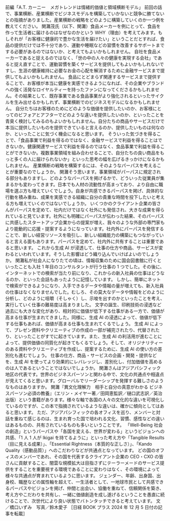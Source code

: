###

前編「A.T. カーニー　メガトレンドは情緒的価値と領域横断モデル」
前回の話で、事業横断、産業横断でビジネスモデルを構築していかないと競争に勝てないとの指摘がありました。産業横断の戦略をどのように構築していくのか一つ例を教えてください。
関灘茂氏（以下、関灘）食品メーカーを例にとって、食品を作って生活者に届けるのはなぜなのかという WHY（理由）を考えてみます。もしそれが「お客様に健康的で豊かな生活を届けたい」ということだとすれば、食品の提供だけでは不十分であり、運動や睡眠などの習慣を改善するサポートまでする必要があるのではないか、と考えてもよいかもしれません。
自社を食品メーカーであると捉えるのではなく、「世の中の人々の健康を実現する会社」であると捉え直すことで、運動習慣を築くサービスを提供してもよいかもしれないですし、生涯の健康維持に必要なお金の心配を解消するために金融サービスまで提供してもよいかもしれません。
食品にとどまらず関連するサービスまで提供することで、お客様が本当に健康を実感できるようになれば、その企業やブランドへの強く活発なロイヤルティーを持ったファンになってくださるかもしれません。その結果として、既存事業である食品事業がより強化されるといったサイクルを生み出せるかもしれず、事業横断でのビジネスモデルになるかもしれません。
自分たちはお客様のためにどのような価値を提供したいのか、お客様にとってのビフォアとアフターでどのような違いを提供したいのか、といったことを青臭く検討してみるのもよいかもしれません。自分たちの商品やサービスだけで本当に提供したいものを提供できていると言えるのか、提供したいものは何なのか、といったことに気づく機会になると思います。
そういった気づきを得ることで、「食品事業で利益を得るのではなく、金融サービスで利益を得ることはできないか。健康関連サービスで利益を得るのではなく、食品事業で利益を得ることができないか。複数事業領域を組み合わせることで、自分たちの良い商品をもっと多くの人に届けられないか」といった思考の幅を広げるきっかけになるかもしれません。
産業横断の戦略を構築するには、そのようなパーパスを考えることが重要なのでしょうか。
関灘そう思います。事業領域がパーパスに規定される部分もありますし、どのようなパーパスを掲げるかで、どういった従業員が集まるかも変わってきます。日本でも人材の流動性が高まっており、より自由に職場を選ぶ方も増えていくでしょう。自身が共感できるパーパスを掲げ、具体的な行動を積み重ね、成果を実感できる組織に自分の貴重な時間を投下したいと考える方も増えていくのではないでしょうか。
いくつかのクライアント企業の皆さんがパーパスを定めて、社内だけではなく社外にも発信され、大きな成果を得られていると見ています。社外にも明確にパーパスが伝わった結果、そのパーパスに共感したスタートアップ企業からの提案が増え、我々のような外部の専門家もより能動的に応援・提案するようになっています。社内外にパーパスを発信することで、新しい経営リソースを吸引し、新しい組織能力の構築にもつながっていると言える面もあります。パーパスを定めて、社内外に共有することは重要であると思います。
これから生成 AI が浸透して、仕事の仕方や商品、サービスが変わるといわれています。そうした影響はどう織り込んでいけばよいのでしょうか。
関灘私が社会人になりたての頃は、情報収集のために国会図書館に行くといったことも入社 1 年目のコンサルタントが行う仕事の 1 つでした。その後に、インターネットでの検索が当たり前になり、これからの新入社員の仕事はどうなるのか、といった会話もあったように記憶しています。
しかし、簡単にネットで検索ができるようになり、入手できるデータや情報の量が増えても、新入社員の仕事はなくなりませんでした。むしろ、その莫大なデータや情報をどのように分析し、どのように咀嚼（そしゃく）し、示唆を出すのかといったことを考え、実行していく仕事の難易度は高まりました。
文字の誕生、印刷技術の浸透など過去にも大きな変化があり、相対的に価値が低下する仕事がある一方で、価値が高まる仕事が生まれてきました。同様に、生成 AI の浸透によって、価値が低下する仕事もあれば、価値が高まる仕事も生まれてくるでしょう。
生成 AI によって、プレゼン資料やクリエーティブの作成の一部が補完されたり、代替されたり、といったことがすでに起きています。また、生成 AI の利活用が進むことによって、提供価値の同質化が起きてもくるでしょう。そして、オリジナリティーのある資料やクリエーティブを作成し、提案するために、生成 AI の使い方の差別化も進むでしょう。
仕事の仕方、商品・サービスの企画・開発・提供などを、生成 AI を使ってより効果的にレバレッジし、差別化し、付加価値を高めるのは人であるということではないでしょうか。
関灘さんはアジアパシフィック地区の代表です。世界のビジネスパーソンと関わる中で、文化の共通点や相違点が見えてくると思います。グローバルでリーダーシップを発揮する難しさのようなものはありますか。
関灘『異文化理解力　相手と自分の真意がわかる ビジネスパーソン必須の教養』（エリン・メイヤー著／田岡恵監訳／樋口武志訳／英治出版）という書籍があります。様々な軸で各国の人々の文化的な違いを可視化しているのですが、この本で指摘されているような違いは、確かに傾向としてはあると思います。
ただ、アジアパシフィックの各オフィスを巡り、メンバーと対話を重ねて感じるのは、生まれ育った国で培われる文化、習慣、感性などの違いはあるものの、共有されているものも多いということです。
「Well-Being 社会の創造」というパーパスや「各国を変える、世界が変わる」というビジョンへの共感、「1 人 1 人が Ikigai を持てるように」といった考え方や「Tangible Results（目に見える成果）」、「Essential Rightness（本質的な正しさ）」、「Kando Quality（感動品質）」へのこだわりなどが共通点となっています。
どの国のオフィスのメンバーであれ、その国を代表するクライアント企業の CEO・CXO の皆さんに貢献すること、闇雲な規模拡大は目指さずにテーラーメードのサービス提供をすることを重要視する環境であることに変わりはなく、その環境によって様々な共通点が育まれているように思います。
ジェンダー、年齢、出身国、出身校、職歴などの属性軸を超えて、一生活者として、一地球市民として共感できるパーパスやビジョンを掲げ、仲間と出会い、協働を重ねて、信頼関係を築き、考え方やこだわりを共有し、一緒に価値創造を成し遂げるということを愚直に続けることで、次世代により良い状態でバトンタッチできると考えています。
文／橋口いずみ　写真／鈴木愛子
［日経 BOOK プラス 2024 年 12 月 5 日付の記事を転載］
